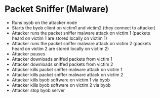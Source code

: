 # Packet Sniffer (Malware)

- Runs byob on the attacker node
- Starts the byob client on victim1 and victim2 (they connect to attacker)
- Attacker runs the packet sniffer malware attack on victim 1 (packets heard on victim 1 are stored locally on victim 1)
- Attacker runs the packet sniffer malware attack on victim 2 (packets heard on victim 2 are stored locally on victim 2)
- Attacker pauses
- Attacker downloads sniffed packets from victim 1
- Attacker downloads sniffed packets from victim 2
- Attacker kills packet sniffer malware attack on victim 1
- Attacker kills packet sniffer malware attack on victim 2
- Attacker kills byob software on victim 1 via byob
- Attacker kills byob software on victim 2 via byob
- Attacker stop byob server

